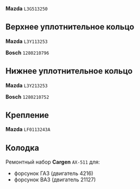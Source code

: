__Mazda__ `L3G513250`

## Верхнее уплотнительное кольцо

__Mazda__ `L3Y113253`

__Bosch__ `1280210796`

## Нижнее уплотнительное кольцо

__Mazda__ `L3Y213253`

__Bosch__ `1280210752`

## Крепление

__Mazda__ `LF0113243A`

## Колодка

Ремонтный набор __Cargen__ `AX-511` для:

- форсунок ГАЗ (двигатель 4216)
- форсунок ВАЗ (двигатель 21127)